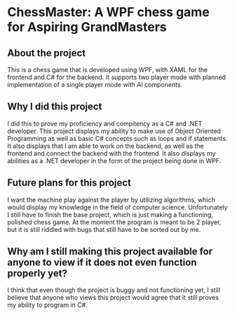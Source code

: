 # ChessMaster: A WPF chess game for Aspiring GrandMasters
## About the project
This is a chess game that is developed using WPF, with XAML for the frontend and C# for the backend. It supports two player mode with planned implementation of a single player mode with AI components.
## Why I did this project
I did this to prove my proficiency and compitency as a C# and .NET developer. This project displays my ability to make use of Object Oriented Programming as well as basic C# concepts such as loops and if statements. It also displays that I am able to work on the backend, as well as the frontend and connect the backend with the frontend. It also displays my abilities as a .NET developer in the form of the project being done in WPF.
## Future plans for this project
I want the machine play against the player by utilizing algorithms, which would display my knowledge in the field of computer science. Unfortunately I still have to finish the base project, which is just making a functioning, polished chess game. At the moment the program is meant to be 2 player, but it is still riddled with bugs that still have to be sorted out by me.
## Why am I still making this project available for anyone to view if it does not even function properly yet?
I think that even though the project is buggy and not functioning yet, I still believe that anyone who views this project would agree that it still proves my ability to program in C#.
